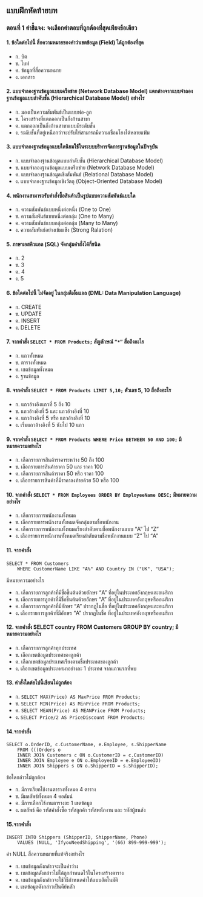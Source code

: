 ## แบบฝึกหัดท้ายบท
### ตอนที่ 1 คำชี้แจง: จงเลือกคำตอบที่ถูกต้องที่สุดเพียงข้อเดียว

#### 1. ข้อใดต่อไปนี้ สื่อความหมายของคำว่าเขตข้อมูล (Field) ได้ถูกต้องที่สุด
* ก. บิต					
* ข. ไบท์
* ค. ข้อมูลที่สื่อความหมาย		
* ง. เอกสาร
#### 2.	แบบจำลองฐานข้อมูลแบบเครือข่าย (Network Database Model) แตกต่างจากแบบจำลองฐานข้อมูลแบบลำดับชั้น (Hierarchical Database Model) อย่างไร
* ก. มองเป็นความสัมพันธ์เป็นแบบพ่อ-ลูก
* ข. โครงสร้างที่แตกออกเป็นกิ่งก้านสาขา
* ค. แตกออกเป็นกิ่งก้านสาขาแบบมีระดับชั้น				
* ง. ระดับชั้นที่อยู่เหนือกว่าจะปรับให้สามารถมีความเชื่อมโยงได้หลายแฟ้ม
#### 3.	แบบจำลองฐานข้อมูลแบบใดนิยมใช้ในระบบบริหารจัดการฐานข้อมูลในปัจจุบัน
* ก. แบบจำลองฐานข้อมูลแบบลำดับชั้น (Hierarchical Database Model)
* ข. แบบจำลองฐานข้อมูลแบบเครือข่าย (Network Database Model)
* ค. แบบจำลองฐานข้อมูลเชิงสัมพันธ์ (Relational Database Model)		
* ง. แบบจำลองฐานข้อมูลเชิงวัตถุ (Object-Oriented Database Model)
#### 4.	พนักงานสามารถรับคำสั่งซื้อสินค้าเป็นรูปแบบความสัมพันธ์แบบใด
* ก. ความสัมพันธ์แบบหนึ่งต่อหนึ่ง (One to One)
* ข. ความสัมพันธ์แบบหนึ่งต่อกลุ่ม (One to Many)
* ค. ความสัมพันธ์แบบกลุ่มต่อกลุ่ม (Many to Many)		
* ง. ความสัมพันธ์อย่างเข้มแข็ง (Strong Ralation)
#### 5.	ภาษาเอสคิวแอล (SQL) จัดกลุ่มคำสั่งได้กี่ชนิด
* ก.  2					
* ข.  3
* ค.  4					
* ง.  5
#### 6.	ข้อใดต่อไปนี้ ไม่จัดอยู่ ในกลุ่มดีเอ็มแอล (DML: Data Manipulation Language)
* ก. CREATE				
* ข. UPDATE
* ค. INSERT			
* ง. DELETE
#### 7.	จากคำสั่ง ```SELECT * FROM Products;``` สัญลักษณ์ ```“*”``` สื่อถึงอะไร
* ก. แถวทั้งหมด				
* ข. ตารางทั้งหมด
* ค. เขตข้อมูลทั้งหมด			
* ง. ฐานข้อมูล
#### 8.	จากคำสั่ง ```SELECT * FROM Products LIMIT 5,10;``` ตัวเลข 5, 10 สื่อถึงอะไร
* ก. แถวอ้างอิงแถวที่ 5 ถึง 10		
* ข. แถวอ้างอิงที่ 5 และ แถวอ้างอิงที่ 10
* ค. แถวอ้างอิงที่ 5 หรือ แถวอ้างอิงที่ 10	
* ง. เริ่มแถวอ้างอิงที่ 5 นับไป 10 แถว
#### 9.	จากคำสั่ง ```SELECT * FROM Products WHERE Price BETWEEN 50 AND 100;``` มีหมายความอย่างไร
* ก. เลือกรายการสินค้าราคาระหว่าง 50 ถึง 100
* ข. เลือกรายการสินค้าราคา 50 และ ราคา 100
* ค. เลือกรายการสินค้าราคา 50 หรือ ราคา 100
* ง. เลือกรายการสินค้าที่มีราคาลงท้ายด้วย 50 หรือ 100
#### 10. จากคำสั่ง ```SELECT * FROM Employees ORDER BY EmployeeName DESC;``` มีหมายความอย่างไร
* ก.  เลือกรายการพนักงานทั้งหมด
* ข.  เลือกรายการพนักงานทั้งหมดจัดกลุ่มตามชื่อพนักงาน
* ค.  เลือกรายการพนักงานทั้งหมดเรียงลำดับตามชื่อพนักงานแบบ “A” ไป “Z”
* ง.  เลือกรายการพนักงานทั้งหมดเรียงลำดับตามชื่อพนักงานแบบ “Z” ไป “A”
#### 11. จากคำสั่ง 
```
SELECT * FROM Customers 
	WHERE CustomerName LIKE "A%" AND Country IN ("UK", "USA");
```
มีหมายความอย่างไร
* ก. เลือกรายการลูกค้าที่มีชื่อขึ้นต้นด้วยอักษร “A” ที่อยู่ในประเทศอังกฤษและอเมริกา
* ข. เลือกรายการลูกค้าที่มีชื่อขึ้นต้นด้วยอักษร “A” ที่อยู่ในประเทศอังกฤษหรืออเมริกา
* ค. เลือกรายการลูกค้าที่มีอักษร “A” ปรากฏในชื่อ ที่อยู่ในประเทศอังกฤษและอเมริกา
* ง. เลือกรายการลูกค้าที่มีอักษร “A” ปรากฏในชื่อ ที่อยู่ในประเทศอังกฤษหรืออเมริกา
#### 12. จากคำสั่ง SELECT country FROM Customers GROUP BY country; มีหมายความอย่างไร
* ก. เลือกรายการลูกค้าทุกประเทศ
* ข. เลือกเขตข้อมูลประเทศของลูกค้า
* ค. เลือกเขตข้อมูลประเทศเรียงตามชื่อประเทศของลูกค้า
* ง. เลือกเขตข้อมูลประเทศมาอย่างละ 1 ประเทศ จากแถวแรกที่พบ
#### 13. คำสั่งใดต่อไปนี้เขียนไม่ถูกต้อง
* ก. ```SELECT MAX(Price) AS MaxPrice FROM Products;```
* ข. ```SELECT MIN(Price) AS MinPrice FROM Products;```
* ค. ```SELECT MEAN(Price) AS MEANPrice FROM Products;```
* ง. ```SELECT Price/2 AS PriceDiscount FROM Products;```
#### 14.จากคำสั่ง 
```
SELECT o.OrderID, c.CustomerName, e.Employee, s.ShipperName
	FROM (((Orders o
	INNER JOIN Customers c ON o.CustomerID = c.CustomerID)
	INNER JOIN Employee e ON o.EmployeeID = e.EmployeeID)
	INNER JOIN Shippers s ON o.ShipperID = s.ShipperID);
```
ข้อใดกล่าวไม่ถูกต้อง
* ก. มีการเรียกใช้งานตารางทั้งหมด 4 ตาราง
* ข. มีผลลัพธ์ทั้งหมด 4 คอลัมน์
* ค. มีการเลือกใช้งานตารางละ 1 เขตข้อมูล
* ง. ผลลัพธ์ คือ รหัสคำสั่งซื้อ รหัสลูกค้า รหัสพนักงาน และ รหัสผู้ขนส่ง 
#### 15.จากคำสั่ง 
```
INSERT INTO Shippers (ShipperID, ShipperName, Phone)
	VALUES (NULL, 'IfyouNeedShipping', '(66) 899-999-999');
```
ค่า NULL สื่อความหมายที่แท้จริงอย่างไร
* ก. เขตข้อมูลดังกล่าวจะเป็นค่าว่าง
* ข. เขตข้อมูลดังกล่าวไม่ได้ถูกกำหนดไว้ในโครงสร้างตาราง
* ค. เขตข้อมูลดังกล่าวจะใช้วิธีกำหนดค่าให้แบบอัตโนมัติ
* ง. เขตข้อมูลดังกล่าวเป็นคีย์หลัก